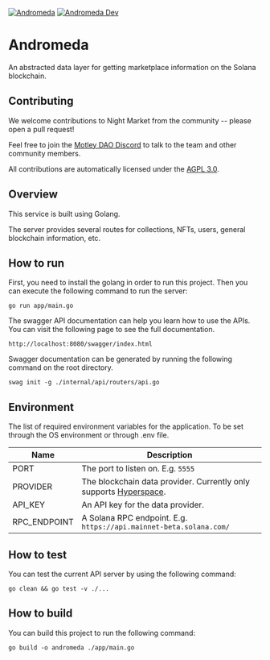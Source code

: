 [![Andromeda](https://github.com/motleylabs/andromeda/actions/workflows/prod.yml/badge.svg)](https://github.com/motleylabs/andromeda/actions/workflows/prod.yml)
[![Andromeda Dev](https://github.com/motleylabs/andromeda/actions/workflows/dev.yml/badge.svg)](https://github.com/motleylabs/andromeda/actions/workflows/dev.yml)

# Andromeda

An abstracted data layer for getting marketplace information on the Solana blockchain.

## Contributing

We welcome contributions to Night Market from the community -- please open a pull request!

Feel free to join the [Motley DAO Discord](https://discord.gg/motleydao) to talk to the team and other community members.

All contributions are automatically licensed under the [AGPL 3.0](https://github.com/motleylabs/andromeda/blob/main/license.md).

## Overview

This service is built using Golang.

The server provides several routes for collections, NFTs, users, general blockchain information, etc.

## How to run

First, you need to install the golang in order to run this project. Then you can execute the following command to run the server:
```
go run app/main.go
```

The swagger API documentation can help you learn how to use the APIs. You can visit the following page to see the full documentation.
```
http://localhost:8080/swagger/index.html
```

Swagger documentation can be generated by running the following command on the root directory.
```
swag init -g ./internal/api/routers/api.go
```

## Environment

The list of required environment variables for the application. To be set through the OS environment or through .env file.

| Name | Description |
|------|-------------|
| PORT | The port to listen on. E.g. `5555` |
| PROVIDER | The blockchain data provider. Currently only supports [Hyperspace](https://docs.hyperspace.xyz/hype/developer-guide/overview). |
| API_KEY | An API key for the data provider. |
| RPC_ENDPOINT | A Solana RPC endpoint. E.g. `https://api.mainnet-beta.solana.com/` |


## How to test

You can test the current API server by using the following command:
```
go clean && go test -v ./...
```

## How to build

You can build this project to run the following command:
```
go build -o andromeda ./app/main.go

```

